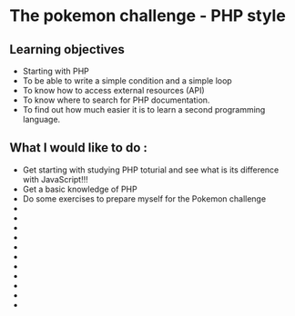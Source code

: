 # The pokemon challenge - PHP style

## Learning objectives
* Starting with PHP
* To be able to write a simple condition and a simple loop
* To know how to access external resources (API)
* To know where to search for PHP documentation.
* To find out how much easier it is to learn a second programming language.

## What I would like to do :
* Get starting with studying PHP toturial and see what is its difference with JavaScript!!!
* Get a basic knowledge of PHP
* Do some exercises to prepare myself for the Pokemon challenge
* 
* 
* 
* 
* 
* 
* 
* 
* 
* 
* 


